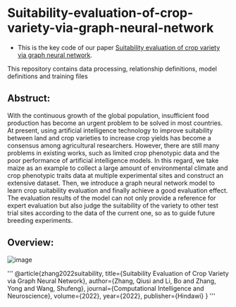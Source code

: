 # Suitability-evaluation-of-crop-variety-via-graph-neural-network

* This is the key code of our paper [Suitability evaluation of crop variety via graph neural network](https://www.hindawi.com/journals/cin/2022/5614974/).  

This repository contains data processing, relationship definitions, model definitions and training files

## Abstruct:

With the continuous growth of the global population, insufficient food production has become an urgent problem to be solved in most countries. At present, using artificial intelligence technology to improve suitability between land and crop varieties to increase crop yields has become a consensus among agricultural researchers. However, there are still many problems in existing works, such as limited crop phenotypic data and the poor performance of artificial intelligence models. In this regard, we take maize as an example to collect a large amount of environmental climate and crop phenotypic traits data at multiple experimental sites and construct an extensive dataset. Then, we introduce a graph neural network model to learn crop suitability evaluation and finally achieve a good evaluation effect. The evaluation results of the model can not only provide a reference for expert evaluation but also judge the suitability of the variety to other test trial sites according to the data of the current one, so as to guide future breeding experiments.

## Overview:
![image](https://github.com/Boli-trainee/Suitability-evaluation-of-crop-variety-via-graph-neural-network/assets/83391363/a2d863c8-eb79-467a-ab73-8b729b1a9587)


'''
@article{zhang2022suitability,
  title={Suitability Evaluation of Crop Variety via Graph Neural Network},
  author={Zhang, Qiusi and Li, Bo and Zhang, Yong and Wang, Shufeng},
  journal={Computational Intelligence and Neuroscience},
  volume={2022},
  year={2022},
  publisher={Hindawi}
}
'''


